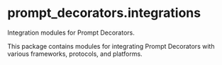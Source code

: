 # prompt_decorators.integrations

Integration modules for Prompt Decorators.

This package contains modules for integrating Prompt Decorators with
various frameworks, protocols, and platforms.
